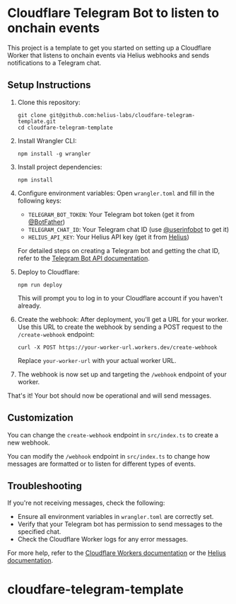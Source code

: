 # Cloudflare Telegram Bot to listen to onchain events

This project is a template to get you started on setting up a Cloudflare Worker that listens to onchain events via Helius webhooks and sends notifications to a Telegram chat.

## Setup Instructions

1. Clone this repository:
   ```
   git clone git@github.com:helius-labs/cloudfare-telegram-template.git
   cd cloudfare-telegram-template
   ```

2. Install Wrangler CLI:
   ```
   npm install -g wrangler
   ```

3. Install project dependencies:
   ```
   npm install
   ```

4. Configure environment variables:
   Open `wrangler.toml` and fill in the following keys:
   - `TELEGRAM_BOT_TOKEN`: Your Telegram bot token (get it from [@BotFather](https://t.me/botfather))
   - `TELEGRAM_CHAT_ID`: Your Telegram chat ID (use [@userinfobot](https://t.me/userinfobot) to get it)
   - `HELIUS_API_KEY`: Your Helius API key (get it from [Helius](https://www.helius.dev/))

   For detailed steps on creating a Telegram bot and getting the chat ID, refer to the [Telegram Bot API documentation](https://core.telegram.org/bots#6-botfather).

5. Deploy to Cloudflare:
   ```
   npm run deploy
   ```
   This will prompt you to log in to your Cloudflare account if you haven't already.

6. Create the webhook:
   After deployment, you'll get a URL for your worker. Use this URL to create the webhook by sending a POST request to the `/create-webhook` endpoint:
   ```
   curl -X POST https://your-worker-url.workers.dev/create-webhook
   ```
   Replace `your-worker-url` with your actual worker URL.

7. The webhook is now set up and targeting the `/webhook` endpoint of your worker.

That's it! Your bot should now be operational and will send messages.

## Customization

You can change the `create-webhook` endpoint in `src/index.ts` to create a new webhook.

You can modify the `/webhook` endpoint in `src/index.ts`  to change how messages are formatted or to listen for different types of events. 

## Troubleshooting

If you're not receiving messages, check the following:
- Ensure all environment variables in `wrangler.toml` are correctly set.
- Verify that your Telegram bot has permission to send messages to the specified chat.
- Check the Cloudflare Worker logs for any error messages.

For more help, refer to the [Cloudflare Workers documentation](https://developers.cloudflare.com/workers/) or the [Helius documentation](https://docs.helius.dev/).
# cloudfare-telegram-template
